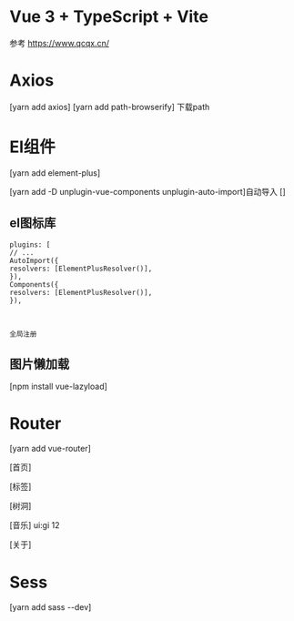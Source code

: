 # Vue 3 + TypeScript + Vite
参考
https://www.qcqx.cn/
# Axios 
[yarn add axios]
[yarn add path-browserify] 下载path
# El组件
[yarn add element-plus]

[yarn add -D unplugin-vue-components unplugin-auto-import]自动导入
[]

## el图标库


``` 
plugins: [
// ...
AutoImport({
resolvers: [ElementPlusResolver()],
}),
Components({
resolvers: [ElementPlusResolver()],
}),



```
```全局注册```
##  图片懒加载
[npm install vue-lazyload]
# Router
[yarn add vue-router]

[首页]

[标签]

[树洞]

[音乐]
ui:gi
12




[关于]




# Sess

[yarn add sass --dev]